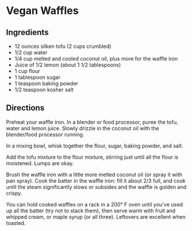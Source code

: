 # Vegan Waffles

## Ingredients
* 12 ounces silken tofu (2 cups crumbled)
* 1/2 cup water
* 1/4 cup melted and cooled coconut oil, plus more for the waffle iron
* Juice of 1/2 lemon (about 1 1/2 tablespoons)
* 1 cup flour
* 1 tablespoon sugar
* 1 teaspoon baking powder
* 1/2 teaspoon kosher salt

## Directions
Preheat your waffle iron. In a blender or food processor, puree the tofu, water and lemon juice. Slowly drizzle in the coconut oil with the blender/food processor running.

In a mixing bowl, whisk together the flour, sugar, baking powder, and salt.

Add the tofu mixture to the flour mixture, stirring just until all the flour is moistened. Lumps are okay.

Brush the waffle iron with a little more melted coconut oil (or spray it with pan spray). Cook the batter in the waffle iron: fill it about 2/3 full, and cook until the steam significantly slows or subsides and the waffle is golden and crispy.

You can hold cooked waffles on a rack in a 200° F oven until you've used up all the batter (try not to stack them), then serve warm with fruit and whipped cream, or maple syrup (or all three). Leftovers are excellent when toasted.

